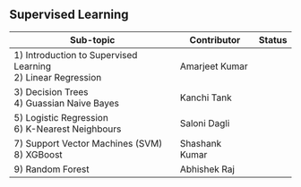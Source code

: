 ## Supervised Learning

| Sub-topic                                                      | Contributor    |Status|
|-|-|-|
| 1) Introduction to Supervised Learning<br>2) Linear Regression | Amarjeet Kumar |  |
| 3) Decision Trees<br>4) Guassian Naive Bayes                   | Kanchi Tank    |  |
| 5) Logistic Regression<br>6) K-Nearest Neighbours              | Saloni Dagli   |  |
| 7) Support Vector Machines (SVM)<br>8) XGBoost                 | Shashank Kumar |  |
| 9) Random Forest                                               | Abhishek Raj   |  |
